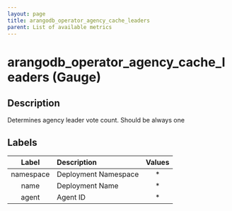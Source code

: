 ```yaml
---
layout: page
title: arangodb_operator_agency_cache_leaders
parent: List of available metrics
---
```


# arangodb_operator_agency_cache_leaders (Gauge)

## Description

Determines agency leader vote count. Should be always one

## Labels

| Label | Description | Values |
|:---:|:--- |:---:|
| namespace | Deployment Namespace | * |
| name | Deployment Name | * |
| agent | Agent ID | * |

